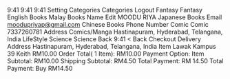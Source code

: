 
9:41
9:41
9:41
Setting
Categories
Categories
Logout
Fantasy
Fantasy
English Books
Malay Books
Name
Edit
MOODU RIYA
Japanese Books
Email
moodupriyap@gmail.com
Chinese Books
Phone Number
Comic
Comic
7337260781
Address
Comics/Manga
Hastinapuram, Hyderabad, Telangana, India
LifeStyle
Science
Science
Back
9:41
< Back
Checkout
Delivery  Address
Hastinapuram, Hyderabad, Telangana, India
Item
Lawak Kampus 39
Keith
RM10.00
Order Total( 1 Item):
RM10.00
Payment Option:
Item Subtotal:
RM10.00
Shipping Subtotal:
RM4.50
Total Payment:
RM 14.50
Total Payment:
Buy
RM14.50
